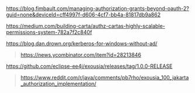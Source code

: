 https://blog.fimbault.com/managing-authorization-grants-beyond-oauth-2?guid=none&deviceId=cff4997f-d606-4cf7-bb4a-81817db9a862

https://medium.com/building-carta/authz-cartas-highly-scalable-permissions-system-782a7f2c840f

https://blog.dan.drown.org/kerberos-for-windows-without-ad/
> https://news.ycombinator.com/item?id=28213846

https://github.com/eclipse-ee4j/exousia/releases/tag/1.0.0-RELEASE
> https://www.reddit.com/r/java/comments/pb7rho/exousia_100_jakarta_authorization_implementation/